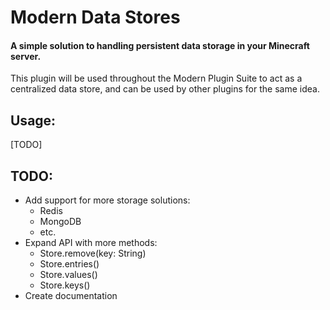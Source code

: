 # Modern Data Stores
#### A simple solution to handling persistent data storage in your Minecraft server.

This plugin will be used throughout the Modern Plugin Suite to act as a centralized data store, and can be used by other plugins for the same idea.

## Usage:
[TODO]

## TODO:
- Add support for more storage solutions:
  - Redis
  - MongoDB
  - etc.
- Expand API with more methods:
  - Store.remove(key: String)
  - Store.entries()
  - Store.values()
  - Store.keys()
- Create documentation